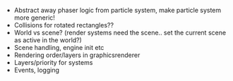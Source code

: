* Abstract away phaser logic from particle system, make particle system more generic!
* Collisions for rotated rectangles??
* World vs scene? (render systems need the scene.. set the current scene as active in the world?)
* Scene handling, engine init etc
* Rendering order/layers in graphicsrenderer
* Layers/priority for systems
* Events, logging

